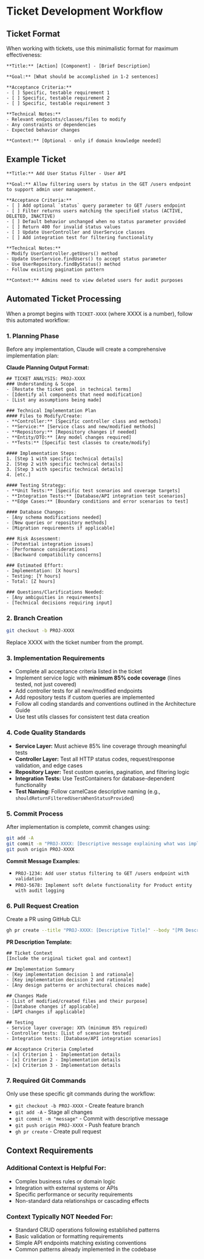 # Ticket Development Workflow

## Ticket Format
When working with tickets, use this minimalistic format for maximum effectiveness:

```
**Title:** [Action] [Component] - [Brief Description]

**Goal:** [What should be accomplished in 1-2 sentences]

**Acceptance Criteria:**
- [ ] Specific, testable requirement 1
- [ ] Specific, testable requirement 2
- [ ] Specific, testable requirement 3

**Technical Notes:**
- Relevant endpoints/classes/files to modify
- Any constraints or dependencies
- Expected behavior changes

**Context:** [Optional - only if domain knowledge needed]
```

## Example Ticket
```
**Title:** Add User Status Filter - User API

**Goal:** Allow filtering users by status in the GET /users endpoint to support admin user management.

**Acceptance Criteria:**
- [ ] Add optional `status` query parameter to GET /users endpoint
- [ ] Filter returns users matching the specified status (ACTIVE, DELETED, INACTIVE)
- [ ] Default behavior unchanged when no status parameter provided
- [ ] Return 400 for invalid status values
- [ ] Update UserController and UserService classes
- [ ] Add integration test for filtering functionality

**Technical Notes:**
- Modify UserController.getUsers() method
- Update UserService.findUsers() to accept status parameter
- Use UserRepository.findByStatus() method
- Follow existing pagination pattern

**Context:** Admins need to view deleted users for audit purposes
```

## Automated Ticket Processing
When a prompt begins with `TICKET-XXXX` (where XXXX is a number), follow this automated workflow:

### 1. Planning Phase
Before any implementation, Claude will create a comprehensive implementation plan:

**Claude Planning Output Format:**
```
## TICKET ANALYSIS: PROJ-XXXX
### Understanding & Scope
- [Restate the ticket goal in technical terms]
- [Identify all components that need modification]
- [List any assumptions being made]

### Technical Implementation Plan
#### Files to Modify/Create:
- **Controller:** [Specific controller class and methods]
- **Service:** [Service class and new/modified methods]
- **Repository:** [Repository changes if needed]
- **Entity/DTO:** [Any model changes required]
- **Tests:** [Specific test classes to create/modify]

#### Implementation Steps:
1. [Step 1 with specific technical details]
2. [Step 2 with specific technical details]
3. [Step 3 with specific technical details]
4. [etc.]

#### Testing Strategy:
- **Unit Tests:** [Specific test scenarios and coverage targets]
- **Integration Tests:** [Database/API integration test scenarios]
- **Edge Cases:** [Boundary conditions and error scenarios to test]

#### Database Changes:
- [Any schema modifications needed]
- [New queries or repository methods]
- [Migration requirements if applicable]

### Risk Assessment:
- [Potential integration issues]
- [Performance considerations]
- [Backward compatibility concerns]

### Estimated Effort:
- Implementation: [X hours]
- Testing: [Y hours]
- Total: [Z hours]

### Questions/Clarifications Needed:
- [Any ambiguities in requirements]
- [Technical decisions requiring input]
```

### 2. Branch Creation
```bash
git checkout -b PROJ-XXXX
```
Replace XXXX with the ticket number from the prompt.

### 3. Implementation Requirements
- Complete all acceptance criteria listed in the ticket
- Implement service logic with **minimum 85% code coverage** (lines tested, not just covered)
- Add controller tests for all new/modified endpoints
- Add repository tests if custom queries are implemented
- Follow all coding standards and conventions outlined in the Architecture Guide
- Use test utils classes for consistent test data creation

### 4. Code Quality Standards
- **Service Layer:** Must achieve 85% line coverage through meaningful tests
- **Controller Layer:** Test all HTTP status codes, request/response validation, and edge cases
- **Repository Layer:** Test custom queries, pagination, and filtering logic
- **Integration Tests:** Use TestContainers for database-dependent functionality
- **Test Naming:** Follow camelCase descriptive naming (e.g., `shouldReturnFilteredUsersWhenStatusProvided`)

### 5. Commit Process
After implementation is complete, commit changes using:
```bash
git add -A
git commit -m "PROJ-XXXX: [Descriptive message explaining what was implemented]"
git push origin PROJ-XXXX
```

**Commit Message Examples:**
- `PROJ-1234: Add user status filtering to GET /users endpoint with validation`
- `PROJ-5678: Implement soft delete functionality for Product entity with audit logging`

### 6. Pull Request Creation
Create a PR using GitHub CLI:
```bash
gh pr create --title "PROJ-XXXX: [Descriptive Title]" --body "[PR Description]"
```

**PR Description Template:**
```
## Ticket Context
[Include the original ticket goal and context]

## Implementation Summary
- [Key implementation decision 1 and rationale]
- [Key implementation decision 2 and rationale]
- [Any design patterns or architectural choices made]

## Changes Made
- [List of modified/created files and their purpose]
- [Database changes if applicable]
- [API changes if applicable]

## Testing
- Service layer coverage: XX% (minimum 85% required)
- Controller tests: [List of scenarios tested]
- Integration tests: [Database/API integration scenarios]

## Acceptance Criteria Completed
- [x] Criterion 1 - Implementation details
- [x] Criterion 2 - Implementation details
- [x] Criterion 3 - Implementation details
```

### 7. Required Git Commands
Only use these specific git commands during the workflow:
- `git checkout -b PROJ-XXXX` - Create feature branch
- `git add -A` - Stage all changes
- `git commit -m "message"` - Commit with descriptive message
- `git push origin PROJ-XXXX` - Push feature branch
- `gh pr create` - Create pull request

## Context Requirements

### Additional Context is Helpful For:
- Complex business rules or domain logic
- Integration with external systems or APIs
- Specific performance or security requirements
- Non-standard data relationships or cascading effects

### Context Typically NOT Needed For:
- Standard CRUD operations following established patterns
- Basic validation or formatting requirements
- Simple API endpoints matching existing conventions
- Common patterns already implemented in the codebase